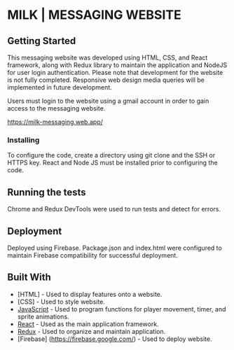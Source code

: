 # MILK | MESSAGING WEBSITE

## Getting Started

This messaging website was developed using HTML, CSS, and React framework, along with Redux library to maintain the application and NodeJS for user login authentication. Please note that development for the website is not fully completed. Responsive web design media queries will be implemented in future development.

Users must login to the website using a gmail account in order to gain access to the messaging website. 

https://milk-messaging.web.app/

### Installing

To configure the code, create a directory using git clone and the SSH or HTTPS key. React and Node JS must be installed prior to configuring the code.

## Running the tests

Chrome and Redux DevTools were used to run tests and detect for errors.

## Deployment

Deployed using Firebase. Package.json and index.html were configured to maintain Firebase compatibility for successful deployment.

## Built With

* [HTML] - Used to display features onto a website.
* [CSS] - Used to style website.
* [JavaScript](https://www.javascript.com/) - Used to program functions for player movement, timer, and sprite animations.
* [React](https://reactjs.org/) - Used as the main application framework.
* [Redux](https://react-redux.js.org/) - Used to organize and maintain application.
* [Firebase] (https://firebase.google.com/) - Used to deploy website.
